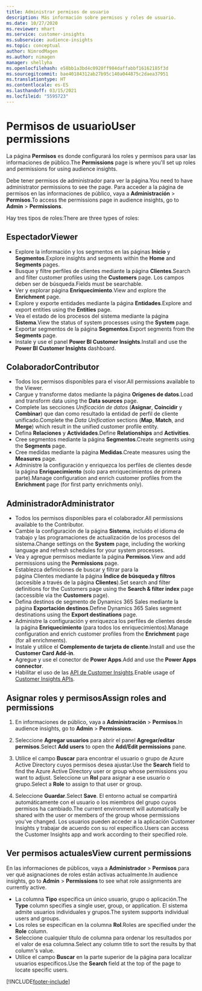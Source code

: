 ```yaml
---
title: Administrar permisos de usuario
description: Más información sobre permisos y roles de usuario.
ms.date: 10/27/2020
ms.reviewer: mhart
ms.service: customer-insights
ms.subservice: audience-insights
ms.topic: conceptual
author: NimrodMagen
ms.author: nimagen
manager: shellyha
ms.openlocfilehash: e58bb1a3bd4c0920ff984daffabbf16162185f3d
ms.sourcegitcommit: bae40184312ab27b95c140a044875c2daea37951
ms.translationtype: HT
ms.contentlocale: es-ES
ms.lasthandoff: 03/15/2021
ms.locfileid: "5595723"
---
```

# <a name="user-permissions"></a><span data-ttu-id="b9a49-103">Permisos de usuario</span><span class="sxs-lookup"><span data-stu-id="b9a49-103">User permissions</span></span>

<span data-ttu-id="b9a49-104">La página **Permisos** es donde configurará los roles y permisos para usar las informaciones de público.</span><span class="sxs-lookup"><span data-stu-id="b9a49-104">The **Permissions** page is where you'll set up roles and permissions for using audience insights.</span></span>

<span data-ttu-id="b9a49-105">Debe tener permisos de administrador para ver la página.</span><span class="sxs-lookup"><span data-stu-id="b9a49-105">You need to have administrator permissions to see the page.</span></span> <span data-ttu-id="b9a49-106">Para acceder a la página de permisos en las informaciones de público, vaya a **Administración** > **Permisos**.</span><span class="sxs-lookup"><span data-stu-id="b9a49-106">To access the permissions page in audience insights, go to **Admin** > **Permissions**.</span></span>

<span data-ttu-id="b9a49-107">Hay tres tipos de roles:</span><span class="sxs-lookup"><span data-stu-id="b9a49-107">There are three types of roles:</span></span>

## <a name="viewer"></a><span data-ttu-id="b9a49-108">Espectador</span><span class="sxs-lookup"><span data-stu-id="b9a49-108">Viewer</span></span>

- <span data-ttu-id="b9a49-109">Explore la información y los segmentos en las páginas **Inicio** y **Segmentos**.</span><span class="sxs-lookup"><span data-stu-id="b9a49-109">Explore insights and segments within the **Home** and **Segments** pages.</span></span>
- <span data-ttu-id="b9a49-110">Busque y filtre perfiles de clientes mediante la página **Clientes**.</span><span class="sxs-lookup"><span data-stu-id="b9a49-110">Search and filter customer profiles using the **Customers** page.</span></span> <span data-ttu-id="b9a49-111">Los campos deben ser de búsqueda.</span><span class="sxs-lookup"><span data-stu-id="b9a49-111">Fields must be searchable.</span></span>
- <span data-ttu-id="b9a49-112">Ver y explorar página **Enriquecimiento**.</span><span class="sxs-lookup"><span data-stu-id="b9a49-112">View and explore the **Enrichment** page.</span></span>
- <span data-ttu-id="b9a49-113">Explore y exporte entidades mediante la página **Entidades**.</span><span class="sxs-lookup"><span data-stu-id="b9a49-113">Explore and export entities using the **Entities** page.</span></span>
- <span data-ttu-id="b9a49-114">Vea el estado de los procesos del sistema mediante la página **Sistema**.</span><span class="sxs-lookup"><span data-stu-id="b9a49-114">View the status of system processes  using the **System** page.</span></span>
- <span data-ttu-id="b9a49-115">Exportar segmentos de la página **Segmentos**.</span><span class="sxs-lookup"><span data-stu-id="b9a49-115">Export segments from the **Segments** page.</span></span>
- <span data-ttu-id="b9a49-116">Instale y use el panel **Power BI Customer Insights**.</span><span class="sxs-lookup"><span data-stu-id="b9a49-116">Install and use the **Power BI Customer Insights** dashboard.</span></span>

## <a name="contributor"></a><span data-ttu-id="b9a49-117">Colaborador</span><span class="sxs-lookup"><span data-stu-id="b9a49-117">Contributor</span></span>

- <span data-ttu-id="b9a49-118">Todos los permisos disponibles para el visor.</span><span class="sxs-lookup"><span data-stu-id="b9a49-118">All permissions available to the Viewer.</span></span>
- <span data-ttu-id="b9a49-119">Cargue y transforme datos mediante la página **Orígenes de datos**.</span><span class="sxs-lookup"><span data-stu-id="b9a49-119">Load and transform data using the **Data sources** page.</span></span>
- <span data-ttu-id="b9a49-120">Complete las secciones *Unificación de datos* (**Asignar**, **Coincidir** y **Combinar**) que dan como resultado la entidad de perfil de cliente unificado.</span><span class="sxs-lookup"><span data-stu-id="b9a49-120">Complete the *Data Unification* sections (**Map**, **Match**, and **Merge**) which result in the unified customer profile entity.</span></span>
- <span data-ttu-id="b9a49-121">Defina **Relaciones** y **Actividades**.</span><span class="sxs-lookup"><span data-stu-id="b9a49-121">Define **Relationships** and **Activities**.</span></span>
- <span data-ttu-id="b9a49-122">Cree segmentos mediante la página **Segmentos**.</span><span class="sxs-lookup"><span data-stu-id="b9a49-122">Create segments using the **Segments** page.</span></span>
- <span data-ttu-id="b9a49-123">Cree medidas mediante la página **Medidas**.</span><span class="sxs-lookup"><span data-stu-id="b9a49-123">Create measures using the **Measures** page.</span></span>
- <span data-ttu-id="b9a49-124">Administre la configuración y enriquezca los perfiles de clientes desde la página **Enriquecimiento** (solo para enriquecimientos de primera parte).</span><span class="sxs-lookup"><span data-stu-id="b9a49-124">Manage configuration and enrich customer profiles from the **Enrichment** page (for first party enrichments only).</span></span>

## <a name="administrator"></a><span data-ttu-id="b9a49-125">Administrador</span><span class="sxs-lookup"><span data-stu-id="b9a49-125">Administrator</span></span>

- <span data-ttu-id="b9a49-126">Todos los permisos disponibles para el colaborador.</span><span class="sxs-lookup"><span data-stu-id="b9a49-126">All permissions available to the Contributor.</span></span>
- <span data-ttu-id="b9a49-127">Cambie la configuración de la página **Sistema**, incluido el idioma de trabajo y las programaciones de actualización de los procesos del sistema.</span><span class="sxs-lookup"><span data-stu-id="b9a49-127">Change settings on the **System** page, including the working language and refresh schedules for your system processes.</span></span>
- <span data-ttu-id="b9a49-128">Vea y agregue permisos mediante la página **Permisos**.</span><span class="sxs-lookup"><span data-stu-id="b9a49-128">View and add permissions using the **Permissions** page.</span></span>
- <span data-ttu-id="b9a49-129">Establezca definiciones de buscar y filtrar para la página Clientes mediante la página **Índice de búsqueda y filtros** (accesible a través de la página **Clientes**).</span><span class="sxs-lookup"><span data-stu-id="b9a49-129">Set search and filter definitions for the Customers page using the **Search & filter index** page (accessible via the **Customers** page).</span></span>
- <span data-ttu-id="b9a49-130">Defina destinos de segmento de Dynamics 365 Sales mediante la página **Exportación destinos**.</span><span class="sxs-lookup"><span data-stu-id="b9a49-130">Define Dynamics 365 Sales segment destinations using the **Export destinations** page.</span></span>
- <span data-ttu-id="b9a49-131">Administre la configuración y enriquezca los perfiles de clientes desde la página **Enriquecimiento** (para todos los enriquecimientos).</span><span class="sxs-lookup"><span data-stu-id="b9a49-131">Manage configuration and enrich customer profiles from the **Enrichment** page (for all enrichments).</span></span>
- <span data-ttu-id="b9a49-132">Instale y utilice el **Complemento de tarjeta de cliente**.</span><span class="sxs-lookup"><span data-stu-id="b9a49-132">Install and use the **Customer Card Add-in**.</span></span>
- <span data-ttu-id="b9a49-133">Agregue y use el conector de **Power Apps**.</span><span class="sxs-lookup"><span data-stu-id="b9a49-133">Add and use the **Power Apps connector**.</span></span>
- <span data-ttu-id="b9a49-134">Habilitar el uso de las [API de Customer Insights](apis.md).</span><span class="sxs-lookup"><span data-stu-id="b9a49-134">Enable usage of [Customer Insights APIs](apis.md).</span></span>

## <a name="assign-roles-and-permissions"></a><span data-ttu-id="b9a49-135">Asignar roles y permisos</span><span class="sxs-lookup"><span data-stu-id="b9a49-135">Assign roles and permissions</span></span>

1. <span data-ttu-id="b9a49-136">En informaciones de público, vaya a **Administración** > **Permisos**.</span><span class="sxs-lookup"><span data-stu-id="b9a49-136">In audience insights, go to **Admin** > **Permissions**.</span></span>

1. <span data-ttu-id="b9a49-137">Seleccione **Agregar usuarios** para abrir el panel **Agregar/editar permisos**.</span><span class="sxs-lookup"><span data-stu-id="b9a49-137">Select **Add users** to open the **Add/Edit permissions** pane.</span></span>

1. <span data-ttu-id="b9a49-138">Utilice el campo **Buscar** para encontrar el usuario o grupo de Azure Active Directory cuyos permisos desea ajustar.</span><span class="sxs-lookup"><span data-stu-id="b9a49-138">Use the **Search** field to find the Azure Active Directory user or group whose permissions you want to adjust.</span></span> <span data-ttu-id="b9a49-139">Seleccione un **Rol** para asignar a ese usuario o grupo.</span><span class="sxs-lookup"><span data-stu-id="b9a49-139">Select a **Role** to assign to that user or group.</span></span>

1. <span data-ttu-id="b9a49-140">Seleccione **Guardar**.</span><span class="sxs-lookup"><span data-stu-id="b9a49-140">Select **Save**.</span></span> <span data-ttu-id="b9a49-141">El entorno actual se compartirá automáticamente con el usuario o los miembros del grupo cuyos permisos ha cambiado.</span><span class="sxs-lookup"><span data-stu-id="b9a49-141">The current environment will automatically be shared with the user or members of the group whose permissions you've changed.</span></span> <span data-ttu-id="b9a49-142">Los usuarios pueden acceder a la aplicación Customer Insights y trabajar de acuerdo con su rol específico.</span><span class="sxs-lookup"><span data-stu-id="b9a49-142">Users can access the Customer Insights app and work according to their specified role.</span></span>

## <a name="view-current-permissions"></a><span data-ttu-id="b9a49-143">Ver permisos actuales</span><span class="sxs-lookup"><span data-stu-id="b9a49-143">View current permissions</span></span>

<span data-ttu-id="b9a49-144">En las informaciones de públicos, vaya a **Administrador** > **Permisos** para ver qué asignaciones de roles están activas actualmente.</span><span class="sxs-lookup"><span data-stu-id="b9a49-144">In audience insights, go to **Admin** > **Permissions** to see what role assignments are currently active.</span></span>

- <span data-ttu-id="b9a49-145">La columna **Tipo** especifica un único usuario, grupo o aplicación.</span><span class="sxs-lookup"><span data-stu-id="b9a49-145">The **Type** column specifies a single user, group, or application.</span></span> <span data-ttu-id="b9a49-146">El sistema admite usuarios individuales y grupos.</span><span class="sxs-lookup"><span data-stu-id="b9a49-146">The system supports individual users and groups.</span></span>
- <span data-ttu-id="b9a49-147">Los roles se especifican en la columna **Rol**.</span><span class="sxs-lookup"><span data-stu-id="b9a49-147">Roles are specified under the **Role** column.</span></span>
- <span data-ttu-id="b9a49-148">Seleccione cualquier título de columna para ordenar los resultados por el valor de esa columna.</span><span class="sxs-lookup"><span data-stu-id="b9a49-148">Select any column title to sort the results by that column's value.</span></span>
- <span data-ttu-id="b9a49-149">Utilice el campo **Buscar** en la parte superior de la página para localizar usuarios específicos.</span><span class="sxs-lookup"><span data-stu-id="b9a49-149">Use the **Search** field at the top of the page to locate specific users.</span></span>


[!INCLUDE[footer-include](../includes/footer-banner.md)]